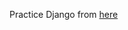 Practice Django from [here](https://developer.mozilla.org/en-US/docs/Learn/Server-side/Django/Tutorial_local_library_website)